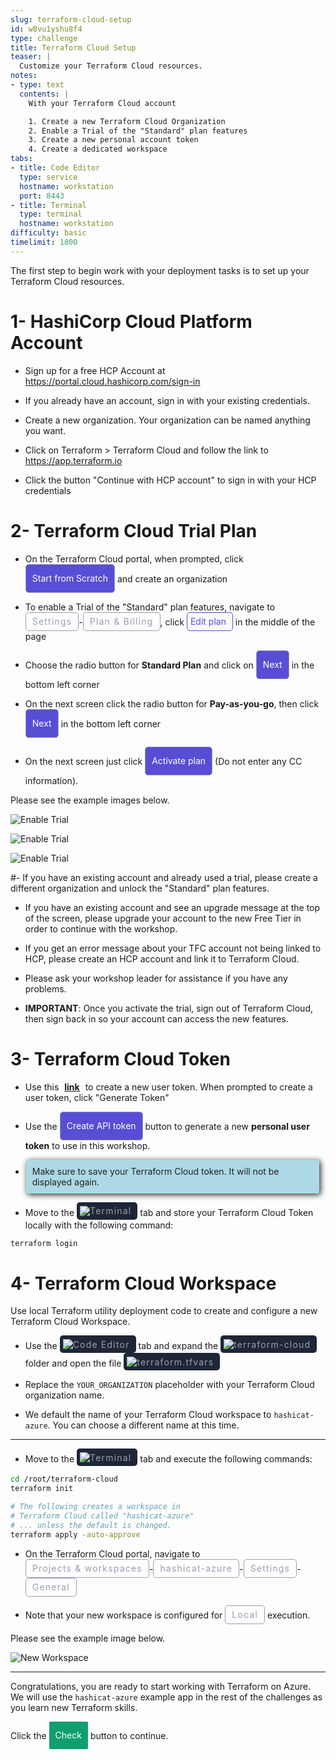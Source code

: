 ```yaml
---
slug: terraform-cloud-setup
id: w8vu1yshu8f4
type: challenge
title: Terraform Cloud Setup
teaser: |
  Customize your Terraform Cloud resources.
notes:
- type: text
  contents: |
    With your Terraform Cloud account

    1. Create a new Terraform Cloud Organization
    2. Enable a Trial of the "Standard" plan features
    3. Create a new personal account token
    4. Create a dedicated workspace
tabs:
- title: Code Editor
  type: service
  hostname: workstation
  port: 8443
- title: Terminal
  type: terminal
  hostname: workstation
difficulty: basic
timelimit: 1800
---
```

<style>
  v {
    display: inline-flex;
    color: white;
    background-color: rgb(17, 158, 111);
    align-items: center;
    justify-content: center;
    font-size: 14px;
    padding: 10px;
    border-radius: 2px;
    height: 24px;
  }

  r {
    display: inline-flex;
    color: white;
    background-color: #c73445;
    align-items: center;
    justify-content: center;
    font-size: 14px;
    padding: 10px;
    border-radius: 2px;
    height: 24px;
  }

  m {
    display: inline-flex;
    color: white;
    background-color: #584ED5;
    align-items: center;
    justify-content: center;
    font-size: 14px;
    padding: 10px;
    height: 24px;
    border-radius: 5px;
    border: 1px solid rgba(151,159,175,1);
  }

  x {
    display: inline-flex;
    border-radius: 5px;
    border: 1px solid rgba(151,159,175,1);
    /* background-color: rgba(151,159,175,1); */
    /* background-color: rgba(30,38,55,1); */
    color: rgba(151,159,175,1);
    padding: 2px 10px 2px 10px;
    font-size: 14px;
    letter-spacing: 1.2px;
    align-items: center;
    justify-content: center;
    height: 24px;
  }

  t {
    display: inline-flex;
    border-radius: 5px;
    background-color: rgba(30,38,55,1);
    color: rgba(151,159,175,1);
    padding: 2px 10px 2px 5px;
    font-size: 14px;
    letter-spacing: 1.2px;
    align-items: center;
    justify-content: center;
    height: 24px;
  }

  t > a img {
    display: inline-block;
  }

o {
  color:#BA55D3;
  padding: 0 5px;
  font-weight: bold;
  text-decoration: none;
}

o:hover {
  text-decoration: underline;
}

lb {
  display: flex;
  color: #222;
  background-color: lightblue;
  padding: 10px;
  margin: 10px 10px 10px 1px;
  border-radius: 3px;
  box-shadow: 2px 2px 10px;
}

w {
  display: inline-flex;
  border-radius: 5px;
  border: 1px solid rgba(88,78,213,1);
  background-color: rgba(250,250,250,1);
  color: #584ED5;
  padding: 2px 10px 2px 5px;
  font-size: 14px;
  /* font-weight: bold; */
  align-items: center;
  justify-content: center;
  height: 24px;
}

</style>
The first step to begin work with your deployment tasks is to set up your Terraform Cloud resources.


1- HashiCorp Cloud Platform Account
===
- Sign up for a free HCP Account at https://portal.cloud.hashicorp.com/sign-in

- If you already have an account, sign in with your existing credentials.

- Create a new organization. Your organization can be named anything you want.

- Click on Terraform > Terraform Cloud and follow the link to https://app.terraform.io

- Click the button "Continue with HCP account" to sign in with your HCP credentials


2- Terraform Cloud Trial Plan
===

- On the Terraform Cloud portal, when prompted, click <m>Start from Scratch</m> and create an organization

- To enable a Trial of the "Standard" plan features, navigate to <x>Settings</x>-<x>Plan & Billing</x>, click <w>Edit plan</w> in the middle of the page

- Choose the radio button for **Standard Plan** and click on <m>Next</m> in the bottom left corner

- On the next screen click the radio button for **Pay-as-you-go**, then click <m>Next</m> in the bottom left corner

- On the next screen just click <m>Activate plan</m> (Do not enter any CC information).

Please see the example images below.

![Enable Trial](../assets/enable_trial_2.png)

![Enable Trial](../assets/enable_payg.png)

![Enable Trial](../assets/activate_trial.png)

#- If you have an existing account and already used a trial, please create a different organization and unlock the "Standard" plan features.

 - If you have an existing account and see an upgrade message at the top of the screen, please upgrade your account to the new Free Tier in order to continue with the workshop.

- If you get an error message about your TFC account not being linked to HCP, please create an HCP account and link it to Terraform Cloud. 

- Please ask your workshop leader for assistance if you have any problems.

- **IMPORTANT**: Once you activate the trial, sign out of Terraform Cloud, then sign back in so your account can access the new features.


3- Terraform Cloud Token
===
- Use this <o>[link](https://app.terraform.io/app/settings/tokens?source=terraform-login)</o> to create a new user token. When prompted to create a user token, click "Generate Token"

- Use the <m>Create API token</m> button to generate a new **personal user token** to use in this workshop.

- <lb>Make sure to save your Terraform Cloud token. It will not be displayed again.</lb>

- Move to the <t><img src="../assets/shell.png"/>Terminal</t> tab and store your Terraform Cloud Token locally with the following command:

```bash
terraform login


```

4- Terraform Cloud Workspace
===
Use local Terraform utility deployment code to create and configure a new Terraform Cloud Workspace.

- Use the <t><img src="../assets/web.png"/>Code Editor</t> tab and expand the <t><img src="../assets/folder.png"/>terraform-cloud</t> folder and open the file <t><img src="../assets/tf-icon.png"/>terraform.tfvars</t>

- Replace the `YOUR_ORGANIZATION` placeholder with your Terraform Cloud organization name.

- We default the name of your Terraform Cloud workspace to `hashicat-azure`. You can choose a different name at this time.

---

- Move to the <t><img src="../assets/shell.png"/>Terminal</t> tab and execute the following commands:

```bash
cd /root/terraform-cloud
terraform init

# The following creates a workspace in
# Terraform Cloud called "hashicat-azure"
# ... unless the default is changed.
terraform apply -auto-approve


```

- On the Terraform Cloud portal, navigate to <x>Projects & workspaces</x>-<x>hashicat-azure</x>-<x>Settings</x>-<x>General</x>

- Note that your new workspace is configured for <x>Local</x> execution.

Please see the example image below.

![New Workspace](../assets/new_workspace.png)

---

Congratulations, you are ready to start working with Terraform on Azure. We will use the `hashicat-azure` example app in the rest of the challenges as you learn new Terraform skills.

Click the <v>Check</v> button to continue.

